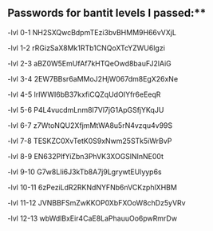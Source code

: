 ## Passwords for bantit levels I passed:**

-lvl 0-1   NH2SXQwcBdpmTEzi3bvBHMM9H66vVXjL

-lvl 1-2 rRGizSaX8Mk1RTb1CNQoXTcYZWU6lgzi

-lvl 2-3 aBZ0W5EmUfAf7kHTQeOwd8bauFJ2lAiG 

-lvl 3-4 2EW7BBsr6aMMoJ2HjW067dm8EgX26xNe

-lvl 4-5 lrIWWI6bB37kxfiCQZqUdOIYfr6eEeqR

-lvl 5-6 P4L4vucdmLnm8I7Vl7jG1ApGSfjYKqJU

-lvl 6-7 z7WtoNQU2XfjmMtWA8u5rN4vzqu4v99S

-lvl 7-8 TESKZC0XvTetK0S9xNwm25STk5iWrBvP

-lvl 8-9 EN632PlfYiZbn3PhVK3XOGSlNInNE00t

-lvl 9-10 G7w8LIi6J3kTb8A7j9LgrywtEUlyyp6s

-lvl 10-11 6zPeziLdR2RKNdNYFNb6nVCKzphlXHBM

-lvl 11-12 JVNBBFSmZwKKOP0XbFXOoW8chDz5yVRv

-lvl 12-13 wbWdlBxEir4CaE8LaPhauuOo6pwRmrDw

